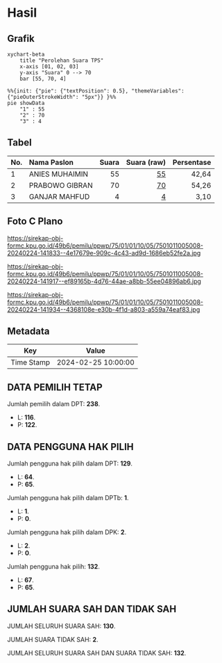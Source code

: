 # Hasil

## Grafik

```mermaid
xychart-beta
    title "Perolehan Suara TPS"
    x-axis [01, 02, 03]
    y-axis "Suara" 0 --> 70
    bar [55, 70, 4]
```

```mermaid
%%{init: {"pie": {"textPosition": 0.5}, "themeVariables": {"pieOuterStrokeWidth": "5px"}} }%%
pie showData
    "1" : 55
    "2" : 70
    "3" : 4
```

## Tabel

| No. | Nama Paslon    | Suara | Suara (raw) | Persentase |
|:--- |:-------------- | -----:| -----------:| ----------:|
| 1   | ANIES MUHAIMIN | 55    | [55][p-1]   | 42,64      |
| 2   | PRABOWO GIBRAN | 70    | [70][p-2]   | 54,26      |
| 3   | GANJAR MAHFUD  | 4     | [4][p-3]    | 3,10       |


[p-1]: https://github.com/gigit-pemilu/pemilu-2024-75-gorontalo/blob/main/pilpres/hitung-suara/sub/75-gorontalo/sub/01-gorontalo/sub/01-limboto/sub/1005-hepuhulawa/sub/008-tps/sub/paslon-1.txt
[p-2]: https://github.com/gigit-pemilu/pemilu-2024-75-gorontalo/blob/main/pilpres/hitung-suara/sub/75-gorontalo/sub/01-gorontalo/sub/01-limboto/sub/1005-hepuhulawa/sub/008-tps/sub/paslon-2.txt
[p-3]: https://github.com/gigit-pemilu/pemilu-2024-75-gorontalo/blob/main/pilpres/hitung-suara/sub/75-gorontalo/sub/01-gorontalo/sub/01-limboto/sub/1005-hepuhulawa/sub/008-tps/sub/paslon-3.txt

## Foto C Plano

https://sirekap-obj-formc.kpu.go.id/49b6/pemilu/ppwp/75/01/01/10/05/7501011005008-20240224-141833--4e17679e-909c-4c43-ad9d-1686eb52fe2a.jpg

https://sirekap-obj-formc.kpu.go.id/49b6/pemilu/ppwp/75/01/01/10/05/7501011005008-20240224-141917--ef89165b-4d76-44ae-a8bb-55ee04896ab6.jpg

https://sirekap-obj-formc.kpu.go.id/49b6/pemilu/ppwp/75/01/01/10/05/7501011005008-20240224-141934--4368108e-e30b-4f1d-a803-a559a74eaf83.jpg


## Metadata

| Key        | Value               |
| ---------- | ------------------- |
| Time Stamp | 2024-02-25 10:00:00 |


## DATA PEMILIH TETAP

Jumlah pemilih dalam DPT: **238**.
 * L: **116**.
 * P: **122**.

## DATA PENGGUNA HAK PILIH

Jumlah pengguna hak pilih dalam DPT: **129**.
 * L: **64**.
 * P: **65**.

Jumlah pengguna hak pilih dalam DPTb: **1**.
 * L: **1**.
 * P: **0**.

Jumlah pengguna hak pilih dalam DPK: **2**.
 * L: **2**.
 * P: **0**.

Jumlah pengguna hak pilih: **132**.
 * L: **67**.
 * P: **65**.

## JUMLAH SUARA SAH DAN TIDAK SAH

JUMLAH SELURUH SUARA SAH: **130**.

JUMLAH SUARA TIDAK SAH: **2**.

JUMLAH SELURUH SUARA SAH DAN SUARA TIDAK SAH: **132**.


